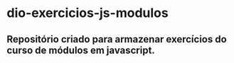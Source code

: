 # dio-exercicios-js-modulos

## Repositório criado para armazenar exercícios do curso de módulos em javascript.
